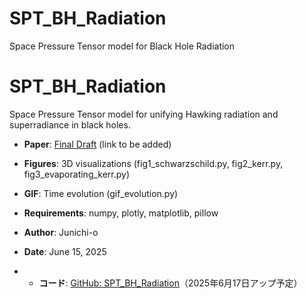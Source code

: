 # SPT_BH_Radiation
Space Pressure Tensor model for Black Hole Radiation

# SPT_BH_Radiation
Space Pressure Tensor model for unifying Hawking radiation and superradiance in black holes.
- **Paper**: [Final Draft](#) (link to be added)
- **Figures**: 3D visualizations (fig1_schwarzschild.py, fig2_kerr.py, fig3_evaporating_kerr.py)
- **GIF**: Time evolution (gif_evolution.py)
- **Requirements**: numpy, plotly, matplotlib, pillow
- **Author**: Junichi-o
- **Date**: June 15, 2025

- - **コード**: [GitHub: SPT_BH_Radiation](https://github.com/Junichi-o/SPT_BH_Radiation)（2025年6月17日アップ予定）

